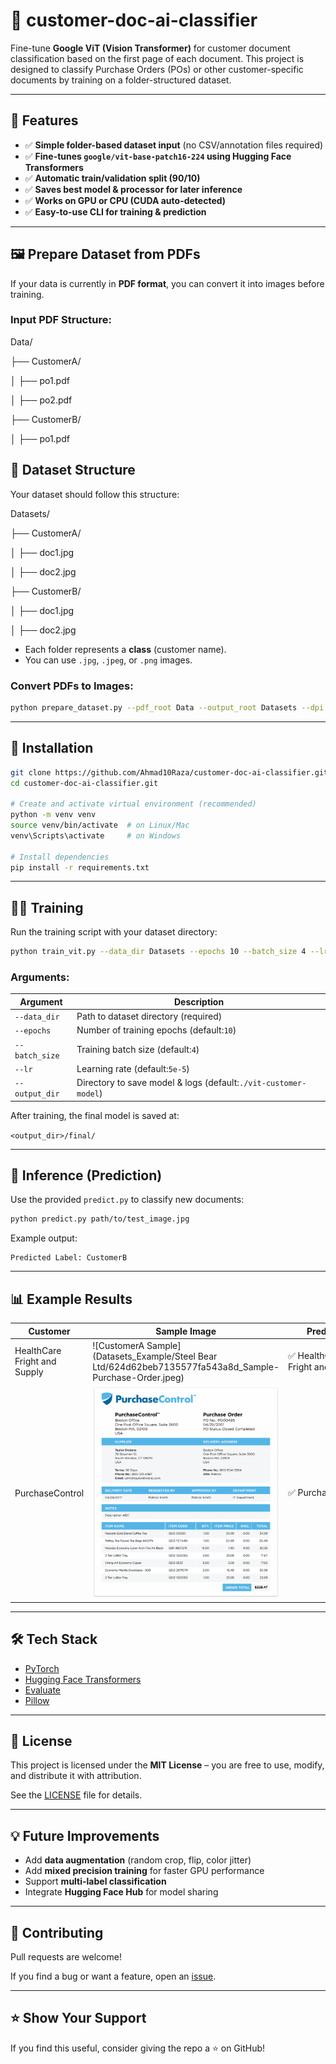# 📄 customer-doc-ai-classifier

Fine-tune **Google ViT (Vision Transformer)** for customer document classification based on the first page of each document.
This project is designed to classify Purchase Orders (POs) or other customer-specific documents by training on a folder-structured dataset.

---

## 🚀 Features

- ✅ **Simple folder-based dataset input** (no CSV/annotation files required)
- ✅ **Fine-tunes `google/vit-base-patch16-224` using Hugging Face Transformers**
- ✅ **Automatic train/validation split (90/10)**
- ✅ **Saves best model & processor for later inference**
- ✅ **Works on GPU or CPU (CUDA auto-detected)**
- ✅ **Easy-to-use CLI for training & prediction**

---


## 🖼️ Prepare Dataset from PDFs

If your data is currently in **PDF format**, you can convert it into images before training.

### Input PDF Structure:

Data/

├── CustomerA/

│   ├── po1.pdf

│   ├── po2.pdf

├── CustomerB/

│   ├── po1.pdf

## 📂 Dataset Structure

Your dataset should follow this structure:

Datasets/

├── CustomerA/

│   ├── doc1.jpg

│   ├── doc2.jpg

├── CustomerB/

│   ├── doc1.jpg

│   ├── doc2.jpg

- Each folder represents a **class** (customer name).
- You can use `.jpg`, `.jpeg`, or `.png` images.


### Convert PDFs to Images:

```bash
python prepare_dataset.py --pdf_root Data --output_root Datasets --dpi 200
```

---

## 🔧 Installation

```bash
git clone https://github.com/Ahmad10Raza/customer-doc-ai-classifier.git
cd customer-doc-ai-classifier.git

# Create and activate virtual environment (recommended)
python -m venv venv
source venv/bin/activate  # on Linux/Mac
venv\Scripts\activate     # on Windows

# Install dependencies
pip install -r requirements.txt
```

---

## 🏋️‍♂️ Training

Run the training script with your dataset directory:

```bash
python train_vit.py --data_dir Datasets --epochs 10 --batch_size 4 --lr 5e-5 --output_dir ./vit-customer-model
```

### Arguments:

| Argument         | Description                                                       |
| ---------------- | ----------------------------------------------------------------- |
| `--data_dir`   | Path to dataset directory (required)                              |
| `--epochs`     | Number of training epochs (default:`10`)                        |
| `--batch_size` | Training batch size (default:`4`)                               |
| `--lr`         | Learning rate (default:`5e-5`)                                  |
| `--output_dir` | Directory to save model & logs (default:`./vit-customer-model`) |

After training, the final model is saved at:

`<output_dir>/final/`

---

## 🔮 Inference (Prediction)

Use the provided `predict.py` to classify new documents:

```bash
python predict.py path/to/test_image.jpg
```

Example output:

```
Predicted Label: CustomerB
```

---

## 📊 Example Results

| Customer                     | Sample Image                                                                        | Predicted                        |
| ---------------------------- | ----------------------------------------------------------------------------------- | -------------------------------- |
| HealthCare Fright and Supply | ![CustomerA Sample](Datasets_Example/Steel Bear Ltd/624d62beb7135577fa543a8d_Sample-Purchase-Order.jpeg) | ✅ HealthCare Fright and Supply |
| PurchaseControl              | ![CustomerB Sample](./Datasets_Example/PurchaseControl/image1-1-902x1024.png)                   | ✅ PurchaseControl              |

---

## 🛠️ Tech Stack

* [PyTorch](https://pytorch.org/)
* [Hugging Face Transformers](https://huggingface.co/docs/transformers/index)
* [Evaluate](https://huggingface.co/docs/evaluate/index)
* [Pillow](https://python-pillow.org/)

---

## 📜 License

This project is licensed under the **MIT License** – you are free to use, modify, and distribute it with attribution.

See the [LICENSE](https://chatgpt.com/c/LICENSE) file for details.

---

## 💡 Future Improvements

* Add **data augmentation** (random crop, flip, color jitter)
* Add **mixed precision training** for faster GPU performance
* Support **multi-label classification**
* Integrate **Hugging Face Hub** for model sharing

---

## 🤝 Contributing

Pull requests are welcome!

If you find a bug or want a feature, open an [issue](https://github.com/%3Cyour-username%3E/vit-customer-doc-classifier/issues).

---

## ⭐ Show Your Support

If you find this useful, consider giving the repo a ⭐ on GitHub!
